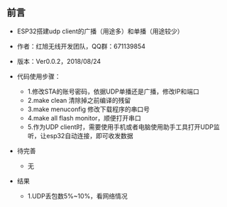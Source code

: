 ## 前言
- ESP32搭建udp client的广播（用途多）和单播（用途较少）
- 作者：红旭无线开发团队，QQ群：671139854
- 版本：Ver0.0.2，2018/08/24


- 代码使用步骤：
    - 1.修改STA的账号密码，依据UDP单播还是广播，修改IP和端口
    - 2.make clean 清除掉之前编译的残留
    - 3.make menuconfig 修改下载程序的串口号
    - 4.make all flash monitor，顺便打开串口
    - 5.作为UDP client时，需要使用手机或者电脑使用助手工具打开UDP监听，让esp32自动连接，即可收发数据
    
- 待完善
    - 无
    
- 结果
    - 1.UDP丢包数5%~10%，看网络情况

